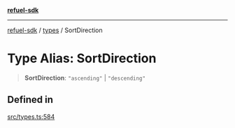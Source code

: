 [**refuel-sdk**](../../README.md)

***

[refuel-sdk](../../modules.md) / [types](../README.md) / SortDirection

# Type Alias: SortDirection

> **SortDirection**: `"ascending"` \| `"descending"`

## Defined in

[src/types.ts:584](https://github.com/refuel-ai/refuel-sdk/blob/240c3e68ab946b6c24b6f2eafb12779c24332cdb/src/types.ts#L584)
